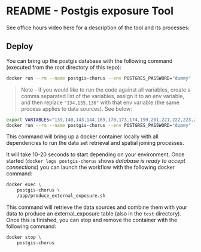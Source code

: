 # README - Postgis exposure Tool

See office hours video here for a description of the tool and its processes:


## Deploy

You can bring up the postgis database with the following command (executed from the root directory of this repo):

```bash
docker run --rm --name postgis-chorus --env POSTGRES_PASSWORD="dummy" --env VARIABLES="134,135,136" --env DATA_SOURCES="1234,5150,9999" -v ./test:/source -d ghcr.io/chorus-ai/chorus-postgis-exposure:main
```

> Note - if you would like to run the code against all variables, create a comma separated list of the variables, assign it to an env variable, and then replace `"134,135,136"` with that env variable (the same process applies to data sources). See below:

```bash
export VARIABLES="139,140,143,144,169,170,173,174,199,201,221,222,223,224,226,407,408,409,410,411,412,245,243,413,414,415,416,417,418,419,420,421,422,423,424,425,156,244,172,171,132,203,213,220,209,228,236,242,233,154,153,134,133,168,167,148,147,150,149,158,157,146,145,204,214,210,202,200,219,216,211,207,208,205,206,212,215,218,217,247,246,184,183,175,176,198,197,178,177,180,179,188,187,194,193,192,191,185,190,189,196,195,182,181,186,162,161,155,136,135,160,159,166,165,138,137,235,232,227,231,241,229,230,238,234,240,237,239,225,248,152,151,142,141,164,163"
docker run --rm --name postgis-chorus --env POSTGRES_PASSWORD="dummy" --env VARIABLES="$VARIABLES" --env DATA_SOURCES="1234,5150,9999" -v ./test:/source -d ghcr.io/chorus-ai/chorus-postgis-exposure:main
```

This command will bring up a docker container locally with all dependencies to run the data set retrieval and spatial joining processes.

It will take 10-20 seconds to start depending on your environment. Once started (`docker logs postgis-chorus` shows _database is ready to accept connections_) you can launch the workflow with the following docker command:

```bash
docker exec \
    postgis-chorus \
    /app/produce_external_exposure.sh
```

This command will retrieve the data sources and combine them with your data to produce an external_exposure table (also in the `test` directory). Once this is finished, you can stop and remove the container with the following command:

```bash
docker stop \
    postgis-chorus 
```
